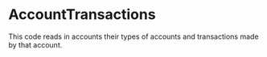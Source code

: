 # AccountTransactions
This code reads in accounts their types of accounts and transactions made by that account.
